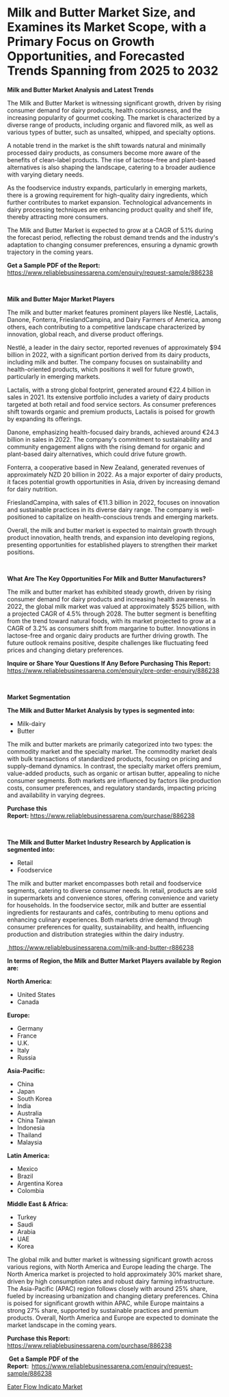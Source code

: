 <p><h1>Milk and Butter Market Size, and Examines its Market Scope, with a Primary Focus on Growth Opportunities, and Forecasted Trends Spanning from 2025 to 2032</h1></p><p><strong>Milk and Butter Market Analysis and Latest Trends</strong></p>
<p><p>The Milk and Butter Market is witnessing significant growth, driven by rising consumer demand for dairy products, health consciousness, and the increasing popularity of gourmet cooking. The market is characterized by a diverse range of products, including organic and flavored milk, as well as various types of butter, such as unsalted, whipped, and specialty options. </p><p>A notable trend in the market is the shift towards natural and minimally processed dairy products, as consumers become more aware of the benefits of clean-label products. The rise of lactose-free and plant-based alternatives is also shaping the landscape, catering to a broader audience with varying dietary needs. </p><p>As the foodservice industry expands, particularly in emerging markets, there is a growing requirement for high-quality dairy ingredients, which further contributes to market expansion. Technological advancements in dairy processing techniques are enhancing product quality and shelf life, thereby attracting more consumers. </p><p>The Milk and Butter Market is expected to grow at a CAGR of 5.1% during the forecast period, reflecting the robust demand trends and the industry's adaptation to changing consumer preferences, ensuring a dynamic growth trajectory in the coming years.</p></p>
<p><strong>Get a Sample PDF of the Report:&nbsp;</strong> <a href="https://www.reliablebusinessarena.com/enquiry/request-sample/886238?utm_campaign=2294&utm_medium=2&utm_source=Github&utm_content=ia&utm_term=28022025&utm_id=milk-and-butter">https://www.reliablebusinessarena.com/enquiry/request-sample/886238</a></p>
<p>&nbsp;</p>
<p><strong>Milk and Butter Major Market Players</strong></p>
<p><p>The milk and butter market features prominent players like Nestlé, Lactalis, Danone, Fonterra, FrieslandCampina, and Dairy Farmers of America, among others, each contributing to a competitive landscape characterized by innovation, global reach, and diverse product offerings.</p><p>Nestlé, a leader in the dairy sector, reported revenues of approximately $94 billion in 2022, with a significant portion derived from its dairy products, including milk and butter. The company focuses on sustainability and health-oriented products, which positions it well for future growth, particularly in emerging markets.</p><p>Lactalis, with a strong global footprint, generated around €22.4 billion in sales in 2021. Its extensive portfolio includes a variety of dairy products targeted at both retail and food service sectors. As consumer preferences shift towards organic and premium products, Lactalis is poised for growth by expanding its offerings.</p><p>Danone, emphasizing health-focused dairy brands, achieved around €24.3 billion in sales in 2022. The company's commitment to sustainability and community engagement aligns with the rising demand for organic and plant-based dairy alternatives, which could drive future growth.</p><p>Fonterra, a cooperative based in New Zealand, generated revenues of approximately NZD 20 billion in 2022. As a major exporter of dairy products, it faces potential growth opportunities in Asia, driven by increasing demand for dairy nutrition.</p><p>FrieslandCampina, with sales of €11.3 billion in 2022, focuses on innovation and sustainable practices in its diverse dairy range. The company is well-positioned to capitalize on health-conscious trends and emerging markets.</p><p>Overall, the milk and butter market is expected to maintain growth through product innovation, health trends, and expansion into developing regions, presenting opportunities for established players to strengthen their market positions.</p></p>
<p>&nbsp;</p>
<p><strong>What Are The Key Opportunities For Milk and Butter Manufacturers?</strong></p>
<p><p>The milk and butter market has exhibited steady growth, driven by rising consumer demand for dairy products and increasing health awareness. In 2022, the global milk market was valued at approximately $525 billion, with a projected CAGR of 4.5% through 2028. The butter segment is benefiting from the trend toward natural foods, with its market projected to grow at a CAGR of 3.2% as consumers shift from margarine to butter. Innovations in lactose-free and organic dairy products are further driving growth. The future outlook remains positive, despite challenges like fluctuating feed prices and changing dietary preferences.</p></p>
<p><strong>Inquire or Share Your Questions If Any Before Purchasing This Report:</strong> <a href="https://www.reliablebusinessarena.com/enquiry/pre-order-enquiry/886238?utm_campaign=2294&utm_medium=2&utm_source=Github&utm_content=ia&utm_term=28022025&utm_id=milk-and-butter">https://www.reliablebusinessarena.com/enquiry/pre-order-enquiry/886238</a></p>
<p>&nbsp;</p>
<p><strong>Market Segmentation</strong></p>
<p><strong>The Milk and Butter Market Analysis by types is segmented into:</strong></p>
<p><ul><li>Milk-dairy</li><li>Butter</li></ul></p>
<p><p>The milk and butter markets are primarily categorized into two types: the commodity market and the specialty market. The commodity market deals with bulk transactions of standardized products, focusing on pricing and supply-demand dynamics. In contrast, the specialty market offers premium, value-added products, such as organic or artisan butter, appealing to niche consumer segments. Both markets are influenced by factors like production costs, consumer preferences, and regulatory standards, impacting pricing and availability in varying degrees.</p></p>
<p><strong>Purchase this Report:&nbsp;</strong><a href="https://www.reliablebusinessarena.com/purchase/886238?utm_campaign=2294&utm_medium=2&utm_source=Github&utm_content=ia&utm_term=28022025&utm_id=milk-and-butter">https://www.reliablebusinessarena.com/purchase/886238</a></p>
<p>&nbsp;</p>
<p><strong>The Milk and Butter Market Industry Research by Application is segmented into:</strong></p>
<p><ul><li>Retail</li><li>Foodservice</li></ul></p>
<p><p>The milk and butter market encompasses both retail and foodservice segments, catering to diverse consumer needs. In retail, products are sold in supermarkets and convenience stores, offering convenience and variety for households. In the foodservice sector, milk and butter are essential ingredients for restaurants and cafés, contributing to menu options and enhancing culinary experiences. Both markets drive demand through consumer preferences for quality, sustainability, and health, influencing production and distribution strategies within the dairy industry.</p></p>
<p><a href="https://www.reliablebusinessarena.com/milk-and-butter-r886238?utm_campaign=2294&utm_medium=2&utm_source=Github&utm_content=ia&utm_term=28022025&utm_id=milk-and-butter">&nbsp;https://www.reliablebusinessarena.com/milk-and-butter-r886238</a></p>
<p><strong>In terms of Region, the Milk and Butter Market Players available by Region are:</strong></p>
<p>
    <p> <strong> North America: </strong>
        <ul>
            <li>United States</li>
            <li>Canada</li>
        </ul>
        </p> 
    <p> <strong> Europe: </strong>
        <ul>
            <li>Germany</li>
            <li>France</li>
            <li>U.K.</li>
            <li>Italy</li>
            <li>Russia</li>
        </ul>
        </p> 
    <p> <strong> Asia-Pacific: </strong>
        <ul>
            <li>China</li>
            <li>Japan</li>
            <li>South Korea</li>
            <li>India</li>
            <li>Australia</li>
            <li>China Taiwan</li>
            <li>Indonesia</li>
            <li>Thailand</li>
            <li>Malaysia</li>
        </ul>
        </p> 
    <p> <strong> Latin America: </strong>
        <ul>
            <li>Mexico</li>
            <li>Brazil</li>
            <li>Argentina Korea</li>
            <li>Colombia</li>
        </ul>
        </p> 
    <p> <strong> Middle East & Africa: </strong>
        <ul>
            <li>Turkey</li>
            <li>Saudi</li>
            <li>Arabia</li>
            <li>UAE</li>
            <li>Korea</li>
        </ul>
    </p>
    </p>
<p><p>The global milk and butter market is witnessing significant growth across various regions, with North America and Europe leading the charge. The North America market is projected to hold approximately 30% market share, driven by high consumption rates and robust dairy farming infrastructure. The Asia-Pacific (APAC) region follows closely with around 25% share, fueled by increasing urbanization and changing dietary preferences. China is poised for significant growth within APAC, while Europe maintains a strong 27% share, supported by sustainable practices and premium products. Overall, North America and Europe are expected to dominate the market landscape in the coming years.</p></p>
<p><strong>Purchase this Report: </strong><a href="https://www.reliablebusinessarena.com/purchase/886238?utm_campaign=2294&utm_medium=2&utm_source=Github&utm_content=ia&utm_term=28022025&utm_id=milk-and-butter">https://www.reliablebusinessarena.com/purchase/886238</a></p>
<p>&nbsp;<strong>Get a Sample PDF of the Report:&nbsp;&nbsp;</strong><a href="https://www.reliablebusinessarena.com/enquiry/request-sample/886238?utm_campaign=2294&utm_medium=2&utm_source=Github&utm_content=ia&utm_term=28022025&utm_id=milk-and-butter">https://www.reliablebusinessarena.com/enquiry/request-sample/886238</a></p>
<p><strong></strong></p>
<p><p><a href="https://github.com/boysabotzoc/Market-Research-Report-List-1/blob/main/eater-flow-indicato-market.md?utm_campaign=2294&utm_medium=2&utm_source=Github&utm_content=ia&utm_term=28022025&utm_id=milk-and-butter">Eater Flow Indicato Market</a></p></p>